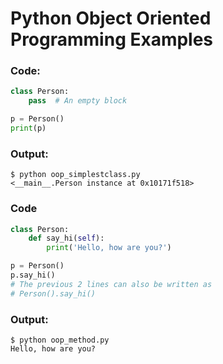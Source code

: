 # Python Object Oriented Programming Examples

### Code:

```python
class Person:
    pass  # An empty block

p = Person()
print(p)
```

### Output:

```
$ python oop_simplestclass.py
<__main__.Person instance at 0x10171f518>
```

### Code
 
```python
class Person:
    def say_hi(self):
        print('Hello, how are you?')

p = Person()
p.say_hi()
# The previous 2 lines can also be written as
# Person().say_hi()
```

### Output:

```
$ python oop_method.py
Hello, how are you?
```

```python

```

```python

```

```python

```

```python

```

```python

```

```python

```

```python

```
